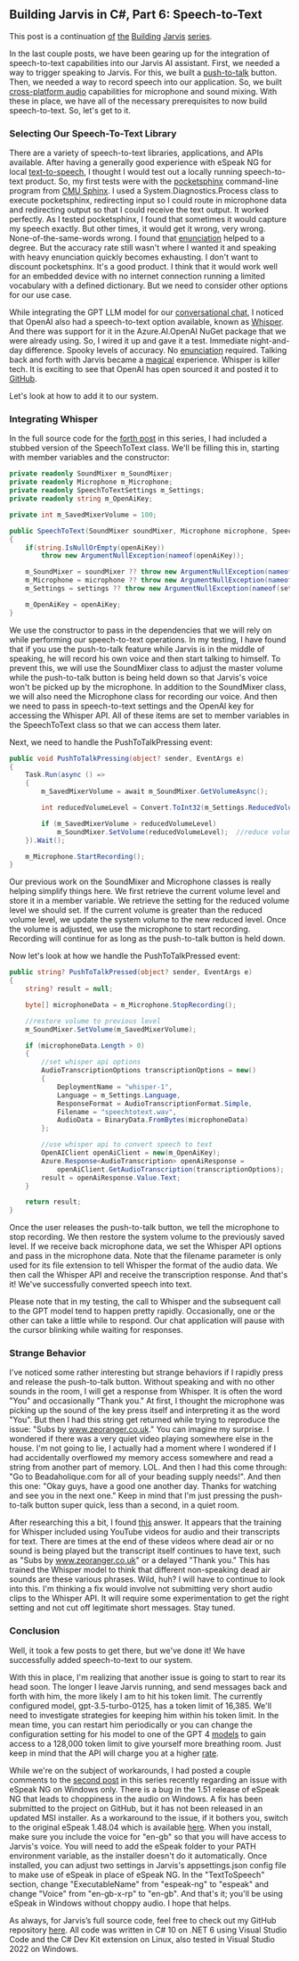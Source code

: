 ## Building Jarvis in C#, Part 6: Speech-to-Text

This post is a continuation [of](https://www.matthewyancer.com/2024/01/16/building-jarvis-in-csharp-part-1.html) [the](https://www.matthewyancer.com/2024/01/23/building-jarvis-in-csharp-part-2.html) [Building](https://www.matthewyancer.com/2024/01/30/building-jarvis-in-csharp-part-3.html) [Jarvis](https://www.matthewyancer.com/2024/02/08/building-jarvis-in-csharp-part-4.html) [series](https://www.matthewyancer.com/2024/02/10/building-jarvis-in-csharp-part-5.html).

In the last couple posts, we have been gearing up for the integration of speech-to-text capabilities into our Jarvis AI assistant. First, we needed a way to trigger speaking to Jarvis. For this, we built a [push-to-talk](https://www.matthewyancer.com/2024/02/08/building-jarvis-in-csharp-part-4.html) button. Then, we needed a way to record speech into our application. So, we built [cross-platform audio](https://www.matthewyancer.com/2024/02/10/building-jarvis-in-csharp-part-5.html) capabilities for microphone and sound mixing. With these in place, we have all of the necessary prerequisites to now build speech-to-text. So, let's get to it.

### Selecting Our Speech-To-Text Library

There are a variety of speech-to-text libraries, applications, and APIs available. After having a generally good experience with eSpeak NG for local [text-to-speech](https://www.matthewyancer.com/2024/01/23/building-jarvis-in-csharp-part-2.html), I thought I would test out a locally running speech-to-text product. So, my first tests were with the [pocketsphinx](https://github.com/cmusphinx/pocketsphinx) command-line program from [CMU Sphinx](https://cmusphinx.github.io/). I used a System.Diagnostics.Process class to execute pocketsphinx, redirecting input so I could route in microphone data and redirecting output so that I could receive the text output. It worked perfectly. As I tested pocketsphinx, I found that sometimes it would capture my speech exactly. But other times, it would get it wrong, very wrong. None-of-the-same-words wrong. I found that [enunciation](https://www.youtube.com/watch?v=0ISJS4gSBh0) helped to a degree. But the accuracy rate still wasn't where I wanted it and speaking with heavy enunciation quickly becomes exhausting. I don't want to discount pocketsphinx. It's a good product. I think that it would work well for an embedded device with no internet connection running a limited vocabulary with a defined dictionary. But we need to consider other options for our use case.

While integrating the GPT LLM model for our [conversational chat](https://www.matthewyancer.com/2024/01/16/building-jarvis-in-csharp-part-1.html), I noticed that OpenAI also had a speech-to-text option available, known as [Whisper](https://openai.com/research/whisper). And there was support for it in the Azure.AI.OpenAI NuGet package that we were already using. So, I wired it up and gave it a test. Immediate night-and-day difference. Spooky levels of accuracy. No [enunciation](https://www.youtube.com/watch?v=uNe7x13q2MU) required. Talking back and forth with Jarvis became a [magical](https://www.youtube.com/watch?v=MX0D4oZwCsA) experience. Whisper is killer tech. It is exciting to see that OpenAI has open sourced it and posted it to [GitHub](https://github.com/openai/whisper).

Let's look at how to add it to our system.

### Integrating Whisper

In the full source code for the [forth post](https://www.matthewyancer.com/2024/02/08/building-jarvis-in-csharp-part-4.html) in this series, I had included a stubbed version of the SpeechToText class. We'll be filling this in, starting with member variables and the constructor:

```csharp
private readonly SoundMixer m_SoundMixer;
private readonly Microphone m_Microphone;
private readonly SpeechToTextSettings m_Settings;
private readonly string m_OpenAiKey;

private int m_SavedMixerVolume = 100;

public SpeechToText(SoundMixer soundMixer, Microphone microphone, SpeechToTextSettings settings, string? openAiKey)
{
    if(string.IsNullOrEmpty(openAiKey))
        throw new ArgumentNullException(nameof(openAiKey));

    m_SoundMixer = soundMixer ?? throw new ArgumentNullException(nameof(soundMixer));
    m_Microphone = microphone ?? throw new ArgumentNullException(nameof(microphone));
    m_Settings = settings ?? throw new ArgumentNullException(nameof(settings));

    m_OpenAiKey = openAiKey;
}
```

We use the constructor to pass in the dependencies that we will rely on while performing our speech-to-text operations. In my testing, I have found that if you use the push-to-talk feature while Jarvis is in the middle of speaking, he will record his own voice and then start talking to himself. To prevent this, we will use the SoundMixer class to adjust the master volume while the push-to-talk button is being held down so that Jarvis's voice won't be picked up by the microphone. In addition to the SoundMixer class, we will also need the Microphone class for recording our voice. And then we need to pass in speech-to-text settings and the OpenAI key for accessing the Whisper API. All of these items are set to member variables in the SpeechToText class so that we can access them later.

Next, we need to handle the PushToTalkPressing event:

```csharp
public void PushToTalkPressing(object? sender, EventArgs e)
{
    Task.Run(async () =>
    {
        m_SavedMixerVolume = await m_SoundMixer.GetVolumeAsync();

        int reducedVolumeLevel = Convert.ToInt32(m_Settings.ReducedVolumeLevel);

        if (m_SavedMixerVolume > reducedVolumeLevel)
            m_SoundMixer.SetVolume(reducedVolumeLevel);  //reduce volume so Jarvis doesn't talk to himself
    }).Wait();

    m_Microphone.StartRecording();
}
```

Our previous work on the SoundMixer and Microphone classes is really helping simplify things here. We first retrieve the current volume level and store it in a member variable. We retrieve the setting for the reduced volume level we should set. If the current volume is greater than the reduced volume level, we update the system volume to the new reduced level. Once the volume is adjusted, we use the microphone to start recording. Recording will continue for as long as the push-to-talk button is held down.

Now let's look at how we handle the PushToTalkPressed event:

```csharp
public string? PushToTalkPressed(object? sender, EventArgs e)
{
    string? result = null;

    byte[] microphoneData = m_Microphone.StopRecording();

    //restore volume to previous level
    m_SoundMixer.SetVolume(m_SavedMixerVolume);

    if (microphoneData.Length > 0)
    {
        //set whisper api options
        AudioTranscriptionOptions transcriptionOptions = new()
        {
            DeploymentName = "whisper-1",
            Language = m_Settings.Language,
            ResponseFormat = AudioTranscriptionFormat.Simple,
            Filename = "speechtotext.wav",
            AudioData = BinaryData.FromBytes(microphoneData)
        };

        //use whisper api to convert speech to text
        OpenAIClient openAiClient = new(m_OpenAiKey);
        Azure.Response<AudioTranscription> openAiResponse =
            openAiClient.GetAudioTranscription(transcriptionOptions);
        result = openAiResponse.Value.Text;
    }

    return result;
}
```

Once the user releases the push-to-talk button, we tell the microphone to stop recording. We then restore the system volume to the previously saved level. If we receive back microphone data, we set the Whisper API options and pass in the microphone data. Note that the filename parameter is only used for its file extension to tell Whisper the format of the audio data. We then call the Whisper API and receive the transcription response. And that's it! We've successfully converted speech into text.

Please note that in my testing, the call to Whisper and the subsequent call to the GPT model tend to happen pretty rapidly. Occasionally, one or the other can take a little while to respond. Our chat application will pause with the cursor blinking while waiting for responses.

### Strange Behavior

I've noticed some rather interesting but strange behaviors if I rapidly press and release the push-to-talk button. Without speaking and with no other sounds in the room, I will get a response from Whisper. It is often the word "You" and occasionally "Thank you." At first, I thought the microphone was picking up the sound of the key press itself and interpreting it as the word "You". But then I had this string get returned while trying to reproduce the issue: "Subs by www.zeoranger.co.uk." You can imagine my surprise. I wondered if there was a very quiet video playing somewhere else in the house. I'm not going to lie, I actually had a moment where I wondered if I had accidentally overflowed my memory access somewhere and read a string from another part of memory. LOL. And then I had this come through: "Go to Beadaholique.com for all of your beading supply needs!". And then this one: "Okay guys, have a good one another day. Thanks for watching and see you in the next one." Keep in mind that I'm just pressing the push-to-talk button super quick, less than a second, in a quiet room.

After researching this a bit, I found [this](https://www.reddit.com/r/OpenAI/comments/18yqlw6/weird_behaviour_in_whisper_model/) answer. It appears that the training for Whisper included using YouTube videos for audio and their transcripts for text. There are times at the end of these videos where dead air or no sound is being played but the transcript itself continues to have text, such as "Subs by www.zeoranger.co.uk" or a delayed "Thank you." This has trained the Whisper model to think that different non-speaking dead air sounds are these various phrases. Wild, huh? I will have to continue to look into this. I'm thinking a fix would involve not submitting very short audio clips to the Whisper API. It will require some experimentation to get the right setting and not cut off legitimate short messages. Stay tuned.

### Conclusion

Well, it took a few posts to get there, but we've done it! We have successfully added speech-to-text to our system.

With this in place, I'm realizing that another issue is going to start to rear its head soon. The longer I leave Jarvis running, and send messages back and forth with him, the more likely I am to hit his token limit. The currently configured model, gpt-3.5-turbo-0125, has a token limit of 16,385. We'll need to investigate strategies for keeping him within his token limit. In the mean time, you can restart him periodically or you can change the configuration setting for his model to one of the GPT 4 [models](https://platform.openai.com/docs/models/overview) to gain access to a 128,000 token limit to give yourself more breathing room. Just keep in mind that the API will charge you at a higher [rate](https://openai.com/pricing).

While we're on the subject of workarounds, I had posted a couple comments to the [second post](https://www.matthewyancer.com/2024/01/23/building-jarvis-in-csharp-part-2.html) in this series recently regarding an issue with eSpeak NG on Windows only. There is a bug in the 1.51 release of eSpeak NG that leads to choppiness in the audio on Windows. A fix has been submitted to the project on GitHub, but it has not been released in an updated MSI installer. As a workaround to the issue, if it bothers you, switch to the original eSpeak 1.48.04 which is available [here](https://espeak.sourceforge.net/download.html). When you install, make sure you include the voice for "en-gb" so that you will have access to Jarvis's voice. You will need to add the eSpeak folder to your PATH environment variable, as the installer doesn't do it automatically. Once installed, you can adjust two settings in Jarvis's appsettings.json config file to make use of eSpeak in place of eSpeak NG. In the "TextToSpeech" section, change "ExecutableName" from "espeak-ng" to "espeak" and change "Voice" from "en-gb-x-rp" to "en-gb". And that's it; you'll be using eSpeak in Windows without choppy audio. I hope that helps.

As always, for Jarvis’s full source code, feel free to check out my GitHub repository [here](https://github.com/matthewyancer/Projects/tree/main/src/Jarvis). All code was written in C# 10 on .NET 6 using Visual Studio Code and the C# Dev Kit extension on Linux, also tested in Visual Studio 2022 on Windows.
